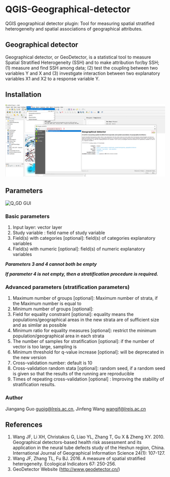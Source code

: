 # QGIS-Geographical-detector

QGIS geographical detector plugin: Tool for measuring spatial stratified heterogeneity and spatial associations of geographical attributes.


## Geographical detector
Geographical detector, or GeoDetector, is a statistical tool to measure Spatial Stratified Heterogeneity (SSH) and to make attribution for/by SSH; 
(1) measure and find SSH among data;
(2) test the coupling between two variables Y and X and 
(3) investigate interaction between two explanatory variables X1 and X2 to a response variable Y.
## Installation

![Menus and procedure for one-time activation of the Geographical detector plugin within QGIS](image/Snipaste_2022-04-01_12-18-20.png)

## Parameters
![Q_GD GUI](https://github.com/gsnrguo/QGIS-Geographical-detector/blob/main/image/Q_GD%20GUI.png)
### Basic parameters
1. Input layer: vector layer 
2. Study variable : field name of study variable 
3. Field(s) with categories [optional]: field(s) of categories explanatory variables
4. Field(s) with numeric [optional]: field(s) of  numeric explanatory variables 
  
***Parameters 3 and 4 cannot both be empty***
  
***If parameter 4 is not empty, then a stratification procedure is required.***

### Advanced parameters (stratification parameters)

1. Maximum number of groups [optional]: Maximum number of strata, if the Maximum number is equal to 
2. Minimum number of groups [optional]: 
3. Field for equality constraint [optional]: equality means the populations/geographical areas in the new strata are of sufficient size and as similar as possible
4. Minimum ratio for equality measures [optional]: restrict the minimum population/geographical area in each strata
5. The number of samples for stratification [optional]: if the number of vector is too large, sampling is 
6. Minimum threshold for q-value increase [optional]: will be deprecated in the new version
7. Cross-validation number: default is 10
8. Cross-validation random stata [optional]: random seed, if a random seed is given so that the results of the running are reproducible
9. Times of repeating cross-validation [optional] : Improving the stability of stratification results.

### Author

Jiangang Guo <guojg@lreis.ac.cn>, Jinfeng Wang <wangjf@lreis.ac.cn>

## References
1. Wang JF, Li XH, Christakos G, Liao YL, Zhang T, Gu X & Zheng XY. 2010. Geographical detectors-based health risk assessment and its application in the neural tube defects study of the Heshun region, China. International Journal of Geographical Information Science 24(1): 107-127.
2. Wang JF, Zhang TL, Fu BJ. 2016. A measure of spatial stratified heterogeneity. Ecological Indicators 67: 250-256.
3. GeoDetector Website (http://www.geodetector.cn/)


